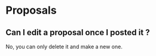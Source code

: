 # Proposals

## Can I edit a proposal once I posted it ?

No, you can only delete it and make a new one.





